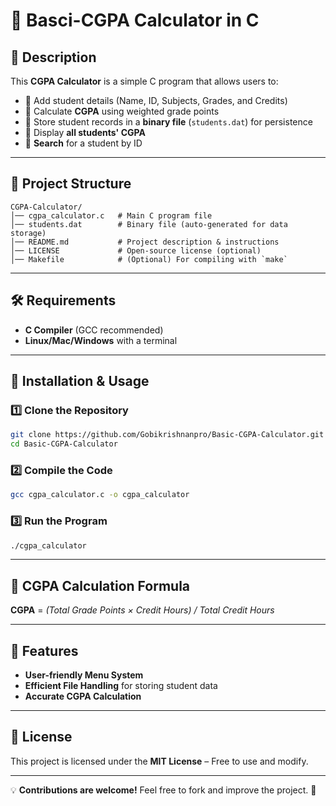 # 📌 Basci-CGPA Calculator in C

## 📝 Description
This **CGPA Calculator** is a simple C program that allows users to:
- 📌 Add student details (Name, ID, Subjects, Grades, and Credits)
- 📌 Calculate **CGPA** using weighted grade points
- 📌 Store student records in a **binary file** (`students.dat`) for persistence
- 📌 Display **all students' CGPA**
- 📌 **Search** for a student by ID

---

## 📁 Project Structure
```
CGPA-Calculator/
│── cgpa_calculator.c   # Main C program file
│── students.dat        # Binary file (auto-generated for data storage)
│── README.md           # Project description & instructions
│── LICENSE             # Open-source license (optional)
│── Makefile            # (Optional) For compiling with `make`
```

---

## 🛠️ Requirements
- **C Compiler** (GCC recommended)
- **Linux/Mac/Windows** with a terminal

---

## 🚀 Installation & Usage
### 1️⃣ Clone the Repository
```sh
git clone https://github.com/Gobikrishnanpro/Basic-CGPA-Calculator.git
cd Basic-CGPA-Calculator
```

### 2️⃣ Compile the Code
```sh
gcc cgpa_calculator.c -o cgpa_calculator
```

### 3️⃣ Run the Program
```sh
./cgpa_calculator
```

---

## 📜 CGPA Calculation Formula
**CGPA** = *(Total Grade Points × Credit Hours) / Total Credit Hours*

---

## 🔹 Features
- **User-friendly Menu System**
- **Efficient File Handling** for storing student data
- **Accurate CGPA Calculation**

---

## 📄 License
This project is licensed under the **MIT License** – Free to use and modify.

---

💡 **Contributions are welcome!** Feel free to fork and improve the project. 🚀
